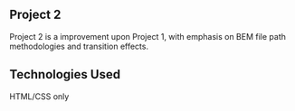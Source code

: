 ## Project 2

Project 2 is a improvement upon Project 1, with emphasis on BEM file path methodologies and transition effects. 

## Technologies Used
HTML/CSS only